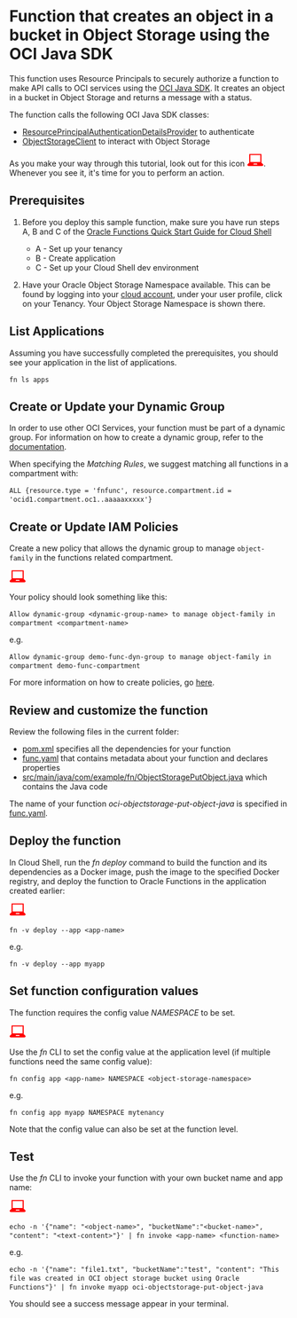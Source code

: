 # Function that creates an object in a bucket in Object Storage using the OCI Java SDK

This function uses Resource Principals to securely authorize a function to make
API calls to OCI services using the [OCI Java SDK](https://docs.cloud.oracle.com/iaas/tools/java/latest/).
It creates an object in a bucket in Object Storage and returns a message with a status.

The function calls the following OCI Java SDK classes:
* [ResourcePrincipalAuthenticationDetailsProvider](https://docs.cloud.oracle.com/en-us/iaas/tools/java/latest/com/oracle/bmc/auth/ResourcePrincipalAuthenticationDetailsProvider.html) to authenticate
* [ObjectStorageClient](https://docs.cloud.oracle.com/iaas/tools/java/latest/com/oracle/bmc/objectstorage/ObjectStorageClient.html) to interact with Object Storage

As you make your way through this tutorial, look out for this icon ![user input icon](../images/userinput.png).
Whenever you see it, it's time for you to perform an action.


## Prerequisites

1. Before you deploy this sample function, make sure you have run steps A, B 
and C of the [Oracle Functions Quick Start Guide for Cloud Shell](https://www.oracle.com/webfolder/technetwork/tutorials/infographics/oci_functions_cloudshell_quickview/functions_quickview_top/functions_quickview/index.html)
    * A - Set up your tenancy
    * B - Create application
    * C - Set up your Cloud Shell dev environment

2. Have your Oracle Object Storage Namespace available. This can be found by
logging into your [cloud account](https://console.us-ashburn-1.oraclecloud.com/),
under your user profile, click on your Tenancy. Your Object Storage Namespace
is shown there.


## List Applications 

Assuming you have successfully completed the prerequisites, you should see your 
application in the list of applications.

```
fn ls apps
```


## Create or Update your Dynamic Group

In order to use other OCI Services, your function must be part of a dynamic 
group. For information on how to create a dynamic group, refer to the 
[documentation](https://docs.cloud.oracle.com/iaas/Content/Identity/Tasks/managingdynamicgroups.htm#To).

When specifying the *Matching Rules*, we suggest matching all functions in a compartment with:

```
ALL {resource.type = 'fnfunc', resource.compartment.id = 'ocid1.compartment.oc1..aaaaaxxxxx'}
```


## Create or Update IAM Policies
Create a new policy that allows the dynamic group to manage `object-family` in 
the functions related compartment.

![user input icon](../images/userinput.png)

Your policy should look something like this:
```
Allow dynamic-group <dynamic-group-name> to manage object-family in compartment <compartment-name>
```
e.g.
```
Allow dynamic-group demo-func-dyn-group to manage object-family in compartment demo-func-compartment
```
For more information on how to create policies, go [here](https://docs.cloud.oracle.com/iaas/Content/Identity/Concepts/policysyntax.htm).


## Review and customize the function

Review the following files in the current folder:
- [pom.xml](./pom.xml) specifies all the dependencies for your function
- [func.yaml](./func.yaml) that contains metadata about your function and declares properties
- [src/main/java/com/example/fn/ObjectStoragePutObject.java](./src/main/java/com/example/fn/ObjectStoragePutObject.java) which contains the Java code

The name of your function *oci-objectstorage-put-object-java* is specified in [func.yaml](./func.yaml).


## Deploy the function

In Cloud Shell, run the *fn deploy* command to build the function and its dependencies as a Docker image, 
push the image to the specified Docker registry, and deploy the function to Oracle Functions 
in the application created earlier:

![user input icon](../images/userinput.png)

```
fn -v deploy --app <app-name>
```
e.g.
```
fn -v deploy --app myapp
```

## Set function configuration values

The function requires the config value *NAMESPACE* to be set.

![user input icon](../images/userinput.png)

Use the *fn* CLI to set the config value at the application level (if multiple functions need the same config value):

```
fn config app <app-name> NAMESPACE <object-storage-namespace>
```
e.g.
```
fn config app myapp NAMESPACE mytenancy
```

Note that the config value can also be set at the function level.


## Test

Use the *fn* CLI to invoke your function with your own bucket name and app name:

![user input icon](../images/userinput.png)
```
echo -n '{"name": "<object-name>", "bucketName":"<bucket-name>", "content": "<text-content>"}' | fn invoke <app-name> <function-name>
```
e.g.
```
echo -n '{"name": "file1.txt", "bucketName":"test", "content": "This file was created in OCI object storage bucket using Oracle Functions"}' | fn invoke myapp oci-objectstorage-put-object-java
```
You should see a success message appear in your terminal.
